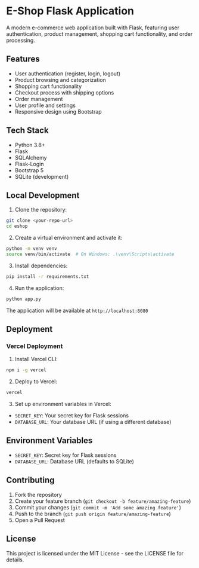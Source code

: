 # E-Shop Flask Application

A modern e-commerce web application built with Flask, featuring user authentication, product management, shopping cart functionality, and order processing.

## Features

- User authentication (register, login, logout)
- Product browsing and categorization
- Shopping cart functionality
- Checkout process with shipping options
- Order management
- User profile and settings
- Responsive design using Bootstrap

## Tech Stack

- Python 3.8+
- Flask
- SQLAlchemy
- Flask-Login
- Bootstrap 5
- SQLite (development)

## Local Development

1. Clone the repository:
```bash
git clone <your-repo-url>
cd eshop
```

2. Create a virtual environment and activate it:
```bash
python -m venv venv
source venv/bin/activate  # On Windows: .\venv\Scripts\activate
```

3. Install dependencies:
```bash
pip install -r requirements.txt
```

4. Run the application:
```bash
python app.py
```

The application will be available at `http://localhost:8080`

## Deployment

### Vercel Deployment

1. Install Vercel CLI:
```bash
npm i -g vercel
```

2. Deploy to Vercel:
```bash
vercel
```

3. Set up environment variables in Vercel:
- `SECRET_KEY`: Your secret key for Flask sessions
- `DATABASE_URL`: Your database URL (if using a different database)

## Environment Variables

- `SECRET_KEY`: Secret key for Flask sessions
- `DATABASE_URL`: Database URL (defaults to SQLite)

## Contributing

1. Fork the repository
2. Create your feature branch (`git checkout -b feature/amazing-feature`)
3. Commit your changes (`git commit -m 'Add some amazing feature'`)
4. Push to the branch (`git push origin feature/amazing-feature`)
5. Open a Pull Request

## License

This project is licensed under the MIT License - see the LICENSE file for details. 